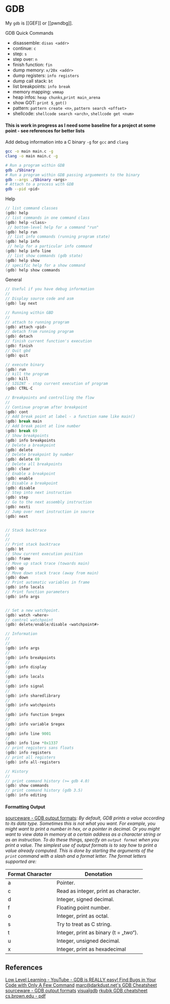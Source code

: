 # GDB

My `gdb` is [[GEF]] or [[pwndbg]].

GDB Quick Commands
- disassemble: `disas <addr>`
- continue: `c`
- step: `s`
- step over: `n`
- finish function: `fin`
- dump memory: `x/20x <addr>`
- dump registers: `info registers`
- dump call stack: `bt`
- list breakpoints: `info break`
- memory mapping: `vmmap`
- heap infos: `heap chunks`,`print main_arena`
- show GOT: `print $_got()`
- pattern: `pattern create <n>`, `pattern search <offset>`
- shellcode: `shellcode search <arch>`, `shellcode get <num>`

#### This is  work in progress as I need some baseline for a project at some point - see references for better lists

Add debug information into a C binary `-g` for `gcc` and `clang`
```bash
gcc -o main main.c -g
clang -o main main.c -g 
```

```bash
# Run a program within GDB
gdb ./$binary
# Run a program within GDB passing arguements to the binary
gdb --args ./$binary <args>
# Attach to a process with GDB  
gdb --pid <pid>
```

Help
```c
// list command classes
(gdb) help 
// list commands in one command class
(gdb) help <class> 
 // bottom-level help for a command "run" 
(gdb) help run
 // list info commands (running program state)
(gdb) help info
 // help for a particular info command
(gdb) help info line
 // list show commands (gdb state)
(gdb) help show
// specific help for a show command
(gdb) help show commands
```

General
```c
// Useful if you have debug information  
// 
// Display source code and asm 
(gdb) lay next 

// Running within GBD
//
// attach to running program
(gdb) attach <pid>
// detach from running program
(gdb) detach        
// finish current function's execution
(gdb) finish        
// Quit gbd
(gdb) quit

// execute binary
(gdb) run
// kill the program
(gdb) kill
// SIGINT - stop current execution of program
(gdb) CTRL-C

// Breakpoints and controlling the flow
//
// Continue program after breakpoint
(gdb) cont
// Add break point at label - a function name like main()
(gdb) break main
// Add break point at line number
(gdb) break 69 
// Show breakpoints
(gdb) info breakpoints
// Delete a breakpoint
(gdb) delete 
// Delete breakpoint by number
(gdb) delete 69
// Delete all breakpoints
(gdb) clear
// Enable a breakpoint
(gdb) enable 
// Disable a breakpoint
(gdb) disable 
// Step into next instruction
(gdb) step 
// Go to the next assembly instruction
(gdb) nexti
// Jump over next instruction in source 
(gdb) next 


// Stack backtrace
// 
// 
// Print stack backtrace
(gdb) bt
// Show current execution position
(gdb) frame
// Move up stack trace (towards main)
(gdb) up 
// Move down stack trace (away from main)
(gdb) down 
// Print automatic variables in frame
(gdb) info locals
// Print function parameters
(gdb) info args


// Set a new watchpoint.
(gdb) watch <where>
// control watchpoint
(gdb) delete/enable/disable <watchpoint#>

// Information
//
//
(gdb) info args
//
(gdb) info breakpoints
//
(gdb) info display
//
(gdb) info locals
//
(gdb) info signal
//
(gdb) info sharedlibrary
//
(gdb) info watchpoints
//
(gdb) info function $regex
//
(gdb) info variable $regex
//
(gdb) info line 9001
// 
(gdb) info line *0x1337
// print registers sans floats
(gdb) info registers
// print all registers
(gdb) info all-registers        

// History
//
// print command history (>= gdb 4.0)
(gdb) show commands 
// print command history (gdb 3.5)
(gdb) info editing       	
```

#### Formatting Output

[sourceware - GDB output formats](https://sourceware.org/gdb/current/onlinedocs/gdb.html/Output-Formats.html): *By default, GDB prints a value according to its data type. Sometimes this is not what you want. For example, you might want to print a number in hex, or a pointer in decimal. Or you might want to view data in memory at a certain address as a character string or as an instruction. To do these things, specify an `output format` when you print a value. The simplest use of output formats is to say how to print a value already computed. This is done by starting the arguments of the `print` command with a slash and a format letter. The format letters supported are:*

| Format Character | Denotation |
| ---- | ---- |
| a | Pointer. |
| c | Read as integer, print as character. |
| d | Integer, signed decimal. |
| f | Floating point number. |
| o | Integer, print as octal. |
| s | Try to treat as C string. |
| t | Integer, print as binary (t = „two“). |
| u | Integer, unsigned decimal. |
| x | Integer, print as hexadecimal |
## References

[Low Level Learning - YouTube - GDB is REALLY easy! Find Bugs in Your Code with Only A Few Command](https://www.youtube.com/watch?v=Dq8l1_-QgAc)
[marc@darkdust.net's GDB Cheatsheet](https://darkdust.net/files/GDB%20Cheat%20Sheet.pdf)
[sourceware - GDB output formats](https://sourceware.org/gdb/current/onlinedocs/gdb.html/Output-Formats.html)
[visualgdb](https://visualgdb.com/gdbreference/commands/set_disassemble-next-line)
[rkubik GDB cheatsheet](https://gist.githubusercontent.com/rkubik/b96c23bd8ed58333de37f2b8cd052c30/raw/ead6be96ed4dd4a9fc0bd318adcfa9d3a3afb109/cheat_sheet.txt)
[cs.brown.edu - pdf](https://cs.brown.edu/courses/cs033/docs/guides/gdb.pdf)